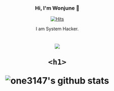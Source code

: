 <div align="center">

### Hi, I'm Wonjune 👋

[![Hits](https://hits.seeyoufarm.com/api/count/incr/badge.svg?url=https%3A%2F%2Fgithub.com%2Fone3147&count_bg=%2379C83D&title_bg=%23555555&icon=&icon_color=%23E7E7E7&title=hits&edge_flat=false)](https://hits.seeyoufarm.com)

I am System Hacker.
  <h1>
  
 <p><a href="http://mazassumnida.wtf/api/v2/generate_badge?boj=dwj0306">
 <img src="http://mazassumnida.wtf/api/mini/generate_badge?boj=dwj0306"/></a></p>

    <h1>

![one3147's github stats](https://github-readme-stats.vercel.app/api?username=one3147&show_icons=true)
